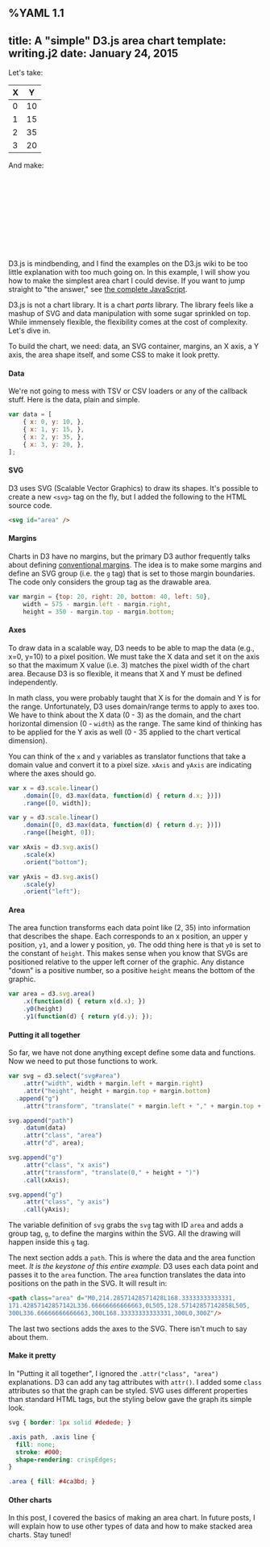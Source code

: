 %YAML 1.1
---
title: A "simple" D3.js area chart
template: writing.j2
date: January 24, 2015
---
Let's take:

<table>
  <thead>
    <tr><th>X</th><th>Y</th></tr>
  </thead>
  <tbody>
    <tr><td>0</td><td>10</td></tr>
    <tr><td>1</td><td>15</td></tr>
    <tr><td>2</td><td>35</td></tr>
    <tr><td>3</td><td>20</td></tr>
  </tbody>
</table>

And make:

<svg id="area" />

D3.js is mindbending, and I find the examples on the D3.js wiki to be too
little explanation with too much going on. In this example, I will show
you how to make the simplest area chart I could devise. If you want to
jump straight to "the answer," see [the complete JavaScript](area.js).

D3.js is not a chart library. It is a chart *parts* library. The library feels
like a mashup of SVG and data manipulation with some sugar sprinkled on top.
While immensely flexible, the flexibility comes at the cost of complexity.
Let's dive in.

To build the chart, we need: data, an SVG container, margins, an X axis, a Y
axis, the area shape itself, and some CSS to make it look pretty.

#### Data

We're not going to mess with TSV or CSV loaders or any of the callback stuff.
Here is the data, plain and simple.

```javascript
var data = [
    { x: 0, y: 10, },
    { x: 1, y: 15, },
    { x: 2, y: 35, },
    { x: 3, y: 20, },
];
```

#### SVG

D3 uses SVG (Scalable Vector Graphics) to draw its shapes. It's possible to
create a new `<svg>` tag on the fly, but I added the following to the HTML
source code.

```html
<svg id="area" />
```

#### Margins

Charts in D3 have no margins, but the primary D3 author frequently talks about
defining [conventional margins](http://bl.ocks.org/mbostock/3019563). The idea
is to make some margins and define an SVG group (i.e. the `g` tag) that is
set to those margin boundaries. The code only considers the group tag as the
drawable area.

```javascript
var margin = {top: 20, right: 20, bottom: 40, left: 50},
    width = 575 - margin.left - margin.right,
    height = 350 - margin.top - margin.bottom;
```

#### Axes

To draw data in a scalable way, D3 needs to be able to map the data (e.g.,
x=0, y=10) to a pixel position. We must take the X data and set it on the
axis so that the maximum X value (i.e. 3) matches the pixel width of the
chart area. Because D3 is so flexible, it means that X and Y must be
defined independently.

In math class, you were probably taught that X is for the domain
and Y is for the range. Unfortunately, D3 uses domain/range terms to apply to
axes too. We have to think about the X data (0 - 3) as the domain, and the
chart horizontal dimension (0 - `width`) as the range. The same kind of
thinking has to be applied for the Y axis as well (0 - 35 applied to the
chart vertical dimension).

You can think of the `x` and `y` variables as translator functions that take
a domain value and convert it to a pixel size. `xAxis` and `yAxis` are
indicating where the axes should go.

```javascript
var x = d3.scale.linear()
    .domain([0, d3.max(data, function(d) { return d.x; })])
    .range([0, width]);

var y = d3.scale.linear()
    .domain([0, d3.max(data, function(d) { return d.y; })])
    .range([height, 0]);

var xAxis = d3.svg.axis()
    .scale(x)
    .orient("bottom");

var yAxis = d3.svg.axis()
    .scale(y)
    .orient("left");
```

#### Area

The area function transforms each data point like (2, 35) into information
that describes the shape. Each corresponds to an x position, an upper y
position, `y1`, and a lower y position, `y0`. The odd thing here is that `y0`
is set to the constant of `height`. This makes sense when you know that SVGs
are positioned relative to the upper left corner of the graphic. Any distance
"down" is a positive number, so a positive `height` means the bottom of the
graphic.

```javascript
var area = d3.svg.area()
    .x(function(d) { return x(d.x); })
    .y0(height)
    .y1(function(d) { return y(d.y); });
```

#### Putting it all together

So far, we have not done anything except define some data and functions.
Now we need to put those functions to work.

```javascript
var svg = d3.select("svg#area")
    .attr("width", width + margin.left + margin.right)
    .attr("height", height + margin.top + margin.bottom)
  .append("g")
    .attr("transform", "translate(" + margin.left + "," + margin.top + ")");

svg.append("path")
    .datum(data)
    .attr("class", "area")
    .attr("d", area);

svg.append("g")
    .attr("class", "x axis")
    .attr("transform", "translate(0," + height + ")")
    .call(xAxis);

svg.append("g")
    .attr("class", "y axis")
    .call(yAxis);
```

The variable definition of `svg` grabs the `svg` tag with ID `area` and
adds a group tag, `g`, to define the margins within the SVG. All the
drawing will happen inside this `g` tag.

The next section adds a `path`. This is where the data and the area function
meet. *It is the keystone of this entire example.* D3 uses each data
point and passes it to the `area` function. The `area` function translates
the data into positions on the path in the SVG. It will result in:

```html
<path class="area" d="M0,214.28571428571428L168.33333333333331,
171.42857142857142L336.66666666666663,0L505,128.57142857142858L505,
300L336.66666666666663,300L168.33333333333331,300L0,300Z"/>
```

The last two sections adds the axes to the SVG. There isn't much to say
about them.

#### Make it pretty

In "Putting it all together", I ignored the `.attr("class", "area")`
explanations. D3 can add any tag attributes with `attr()`. I added some
`class` attributes so that the graph can be styled. SVG uses different
properties than standard HTML tags, but the styling below gave
the graph its simple look.

```css
svg { border: 1px solid #dedede; }

.axis path, .axis line {
  fill: none;
  stroke: #000;
  shape-rendering: crispEdges;
}

.area { fill: #4ca3bd; }
```

#### Other charts

In this post, I covered the basics of making an area chart. In future posts,
I will explain how to use other types of data and how to make stacked
area charts. Stay tuned!

<script src="http://d3js.org/d3.v3.min.js" charset="utf-8"></script>
<script src='area.js'></script>
